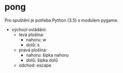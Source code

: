 # pong
Pro spuštění je potřeba Python (3.5) s modulem pygame.

- výchozí ovládání:
  - levá plošina:
    - nahoru: w
    - dolů: s
  - pravá plošina:
    - nahoru: šipka nahoru
    - dolů: šipka dolů
  - odchod: escape
